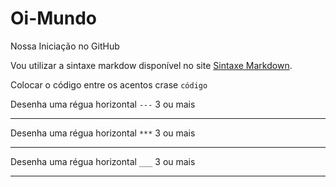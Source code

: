 # Oi-Mundo
Nossa Iniciação no GitHub

Vou utilizar a sintaxe markdow disponível no site [Sintaxe Markdown](https://www.markdownguide.org/cheat-sheet/).

 Colocar o código entre os acentos crase `código`

Desenha uma régua horizontal `---` 3 ou mais

---

Desenha uma régua horizontal `***` 3 ou mais

***

Desenha uma régua horizontal `___` 3 ou mais

___
